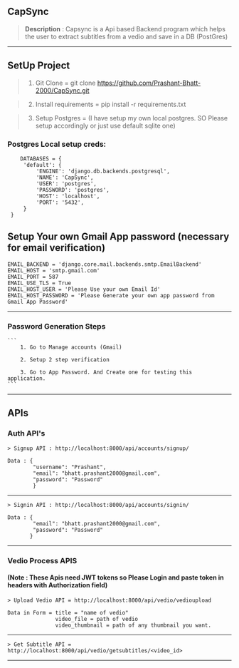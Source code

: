 ## CapSync

>  **Description** : Capsync is a Api based  Backend program which helps the user to extract subtitles from a vedio and save in a DB (PostGres)

---

## SetUp Project 

> 1. Git Clone = git clone https://github.com/Prashant-Bhatt-2000/CapSync.git

> 2. Install requirements = pip install -r requirements.txt

> 3. Setup Postgres = (I have setup my own local postgres. SO Please setup accordingly or just use default sqlite one)


### Postgres Local setup creds: 
```
    DATABASES = {
     'default': {
         'ENGINE': 'django.db.backends.postgresql',
         'NAME': 'CapSync',
         'USER': 'postgres',
         'PASSWORD': 'postgres',
         'HOST': 'localhost',
         'PORT': '5432',
     }
 }

```

## Setup Your own Gmail App password (necessary for email verification) 

```
EMAIL_BACKEND = 'django.core.mail.backends.smtp.EmailBackend'
EMAIL_HOST = 'smtp.gmail.com'
EMAIL_PORT = 587
EMAIL_USE_TLS = True
EMAIL_HOST_USER = 'Please Use your own Email Id'
EMAIL_HOST_PASSWORD = 'Please Generate your own app password from Gmail App Password'
```
---
### Password Generation Steps

    ```
        1. Go to Manage accounts (Gmail)

        2. Setup 2 step verification

        3. Go to App Password. And Create one for testing this application.
    ```

---

## APIs

### Auth API's

    > Signup API : http://localhost:8000/api/accounts/signup/

    Data : {
            "username": "Prashant", 
            "email": "bhatt.prashant2000@gmail.com", 
            "password": "Password"
            } 

---
    > Signin API : http://localhost:8000/api/accounts/signin/

    Data : {
            "email": "bhatt.prashant2000@gmail.com", 
            "password": "Password"
           }


---

### Vedio Process APIS
#### (Note : These Apis need JWT tokens so Please Login and paste token in headers with Authorization field)

    > Upload Vedio API = http://localhost:8000/api/vedio/vedioupload

    Data in Form = title = "name of vedio"
                   video_file = path of vedio
                   video_thumbnail = path of any thumbnail you want.

---

    > Get Subtitle API = http://localhost:8000/api/vedio/getsubtitles/<video_id>


---
